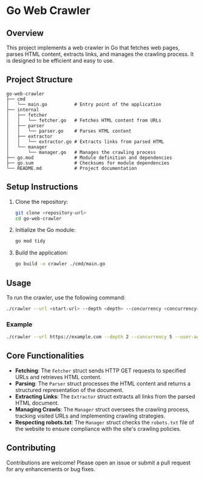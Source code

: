 # Go Web Crawler

## Overview
This project implements a web crawler in Go that fetches web pages, parses HTML content, extracts links, and manages the crawling process. It is designed to be efficient and easy to use.

## Project Structure
```
go-web-crawler
├── cmd
│   └── main.go          # Entry point of the application
├── internal
│   ├── fetcher
│   │   └── fetcher.go   # Fetches HTML content from URLs
│   ├── parser
│   │   └── parser.go    # Parses HTML content
│   ├── extractor
│   │   └── extractor.go # Extracts links from parsed HTML
│   └── manager
│       └── manager.go   # Manages the crawling process
├── go.mod               # Module definition and dependencies
├── go.sum               # Checksums for module dependencies
└── README.md            # Project documentation
```

## Setup Instructions
1. Clone the repository:
   ```sh
   git clone <repository-url>
   cd go-web-crawler
   ```

2. Initialize the Go module:
   ```sh
   go mod tidy
   ```

3. Build the application:
   ```sh
   go build -o crawler ./cmd/main.go
   ```

## Usage
To run the crawler, use the following command:
```sh
./crawler --url <start-url> --depth <depth> --concurrency <concurrency> --user-agent <user-agent> --timeout <timeout> --output <output-file>
```

### Example
```sh
./crawler --url https://example.com --depth 2 --concurrency 5 --user-agent "MyCrawler" --timeout 15s --output results.txt
```

## Core Functionalities
- **Fetching**: The `Fetcher` struct sends HTTP GET requests to specified URLs and retrieves HTML content.
- **Parsing**: The `Parser` struct processes the HTML content and returns a structured representation of the document.
- **Extracting Links**: The `Extractor` struct extracts all links from the parsed HTML document.
- **Managing Crawls**: The `Manager` struct oversees the crawling process, tracking visited URLs and implementing crawling strategies.
- **Respecting robots.txt**: The `Manager` struct checks the `robots.txt` file of the website to ensure compliance with the site's crawling policies.

## Contributing
Contributions are welcome! Please open an issue or submit a pull request for any enhancements or bug fixes.